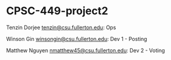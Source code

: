 # CPSC-449-project2

Tenzin Dorjee tenzin@csu.fullerton.edu: Ops

Winson Gin winsongin@csu.fullerton.edu: Dev 1 - Posting

Matthew Nguyen nmatthew45@csu.fullerton.edu: Dev 2 - Voting
